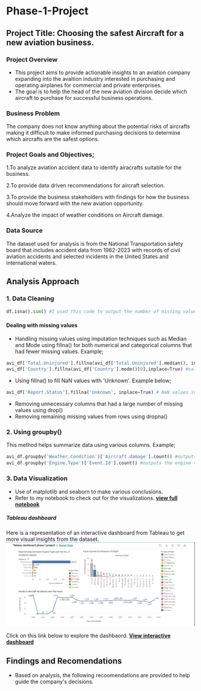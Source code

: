 # Phase-1-Project

## Project Title: Choosing the safest Aircraft for a new aviation business.

### Project Overview
  - This project aims to provide actionable insights to an aviation company expanding into the avaition industry interested in purchasing and operating airplanes for commercial and private enterprises.
  - The goal is to help the head of the new aviation division decide which aircraft to purchase for successful business operations.

### Business Problem
 
 The company does not know anything about the potential risks of aircrafts making it difficult to make informed purchasing decisions to determine which aircrafts are the safest options.

### Project Goals and Objectives;
  
  1.To analyze aviation accident data to identify airacrafts suitable for the business.
  
  2.To provide data driven recommendations for aircraft selection.
  
  3.To provide the business stakeholders with findings for how the business should move forward with the new aviation opportunity.
  
  4.Analyze the impact of weather conditions on Aircraft damage.

### Data Source
The dataset used for analysis is from the National Transportation safety board that includes accident data from 1962-2023 with records of civil aviation accidents and selected incidents in the United States and international waters.

## Analysis Approach

### 1. Data Cleaning
```python
df.isna().sum() #I used this code to output the number of missing values in each column in the dataset.
```
#### Dealing with missing values 
- Handling missing values using imputation techniques such as Median and Mode using fillna() for both numerical and categorical columns that had fewer missing values. Example;
```python
avi_df['Total.Uninjured'].fillna(avi_df['Total.Uninjured'].median(), inplace=True) # numerical column
avi_df['Country'].fillna(avi_df['Country'].mode()[0],inplace=True) #categorical column
```
- Using fillna() to fill  NaN values with 'Unknown'. Example below;
```python
avi_df['Report.Status'].fillna('Unknown', inplace=True) # NaN values in Report.Status column filled with Unknown.
```
- Removing unnecessary columns that had a large number of missing values using drop()
- Removing remaining missing values from rows using dropna()

### 2. Using groupby()
This method helps summarize data using various columns. Example;
```python
avi_df.groupby('Weather.Condition')['Aircraft.damage'].count() #outputs which weather condition had the most number of aircraft damages.
avi_df.groupby('Engine.Type')['Event.Id'].count() #outputs the engine type that caused the most incidents.
```

### 3. Data Visualization
- Use of matplotlib and seaborn to make various conclusions.
- Refer to my notebook to check out for the visualizations. **[view full notebook](index.ipynb)**
##### Tableau dashboard
Here is a representation of an interactive dashboard from Tableau to get more visual insights from the dataset.
![Interactive dashboard](image-1.png) 

Click on this link below to explore the dashbaord.
**[View interactive dashboard](https://public.tableau.com/app/profile/sharon.thiga/viz/Tableaudashboardphase1project/Dashboard1?publish=yes)**

## Findings and Recomendations
- Based on analysis, the following recoomendations are provided to help guide the company's decisions.

















